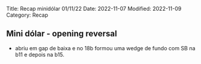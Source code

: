 Title: Recap minidólar  01/11/22
Date: 2022-11-07
Modified: 2022-11-09
Category: Recap


## Mini dólar - opening reversal

* abriu em gap de baixa e no 18b formou uma wedge de fundo com SB na b11 e depois na b15.


